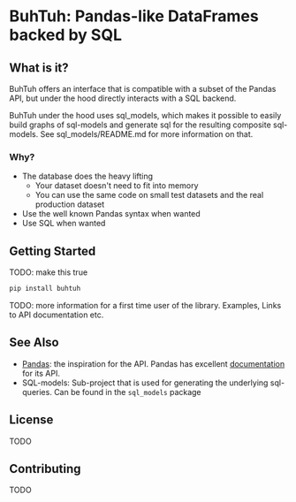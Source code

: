 # BuhTuh: Pandas-like DataFrames backed by SQL

## What is it?
BuhTuh offers an interface that is compatible with a subset of the Pandas API, but under the hood directly
interacts with a SQL backend.

BuhTuh under the hood uses sql_models, which makes it possible to easily build graphs of sql-models and
generate sql for the resulting composite sql-models. See sql_models/README.md for more information on that.

### Why?
* The database does the heavy lifting
  * Your dataset doesn't need to fit into memory
  * You can use the same code on small test datasets and the real production dataset
* Use the well known Pandas syntax when wanted
* Use SQL when wanted

## Getting Started
TODO: make this true

```bash
pip install buhtuh
```
TODO: more information for a first time user of the library. Examples, Links to API documentation etc.


## See Also
* [Pandas](https://github.com/pandas-dev/pandas): the inspiration for the API.
   Pandas has excellent [documentation](https://pandas.pydata.org/docs/) for its API.
* SQL-models: Sub-project that is used for generating the underlying sql-queries. Can be found in the
              `sql_models` package

## License
TODO

## Contributing
TODO

